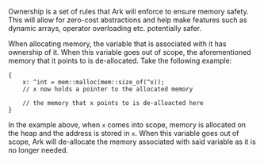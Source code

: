 Ownership is a set of rules that Ark will enforce to ensure
memory safety. This will allow for zero-cost abstractions and help make 
features such as dynamic arrays, operator overloading etc. potentially safer.

When allocating memory, the variable that is associated with it has ownership 
of it. When this variable goes out of scope, the aforementioned memory that it 
points to is de-allocated. Take the following example:

    {
        x: ^int = mem::malloc(mem::size_of(^x));
        // x now holds a pointer to the allocated memory

        // the memory that x points to is de-alloacted here
    }

In the example above, when `x` comes into scope, memory is allocated on the 
heap and the address is stored in `x`. When this variable goes out of scope,
Ark will de-allocate the memory associated with said variable as it is no longer needed.
